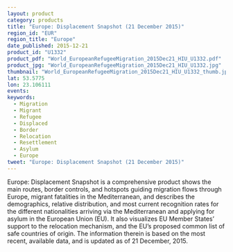 ```yaml
---
layout: product
category: products
title: "Europe: Displacement Snapshot (21 December 2015)"
region_id: "EUR"
region_title: "Europe"
date_published: 2015-12-21
product_id: "U1332"
product_pdf: "World_EuropeanRefugeeMigration_2015Dec21_HIU_U1332.pdf"
product_jpg: "World_EuropeanRefugeeMigration_2015Dec21_HIU_U1332.jpg"
thumbnail: "World_EuropeanRefugeeMigration_2015Dec21_HIU_U1332_thumb.jpg"
lat: 53.5775 
lon: 23.106111
events:
keywords:
  - Migration
  - Migrant
  - Refugee
  - Displaced
  - Border
  - Relocation
  - Resettlement
  - Asylum
  - Europe
tweet: "Europe: Displacement Snapshot (21 December 2015)"
---
```

Europe: Displacement Snapshot is a comprehensive product shows the main routes, border controls, and hotspots guiding migration flows through Europe, migrant fatalities in the Mediterranean, and describes the demographics, relative distribution, and most current recognition rates for the different nationalities arriving via the Mediterranean and applying for asylum in the European Union (EU). It also visualizes EU Member States’ support to the relocation mechanism, and the EU’s proposed common list of safe countries of origin. The information therein is based on the most recent, available data, and is updated as of 21 December, 2015.
